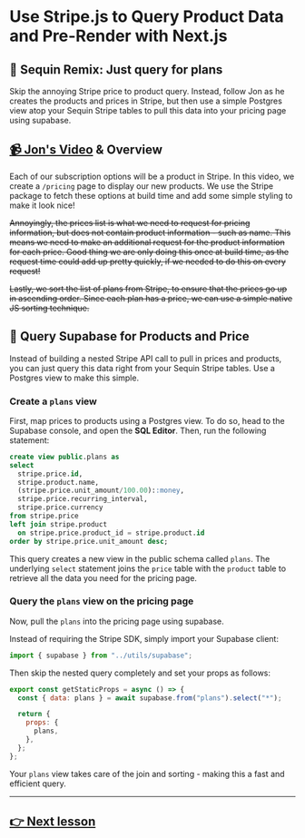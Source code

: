 # Use Stripe.js to Query Product Data and Pre-Render with Next.js

## 🔁 Sequin Remix: Just query for plans

Skip the annoying Stripe price to product query. Instead, follow Jon as he creates the products and prices in Stripe, but then use a simple Postgres view atop your Sequin Stripe tables to pull this data into your pricing page using supabase.

## [📹 Jon's Video](https://egghead.io/lessons/next-js-use-stripe-js-to-query-product-data-and-pre-render-with-next-js) & Overview

Each of our subscription options will be a product in Stripe. In this video, we create a `/pricing` page to display our new products. We use the Stripe package to fetch these options at build time and add some simple styling to make it look nice!

~~Annoyingly, the prices list is what we need to request for pricing information, but does not contain product information - such as name. This means we need to make an additional request for the product information for each price. Good thing we are only doing this once at build time, as the request time could add up pretty quickly, if we needed to do this on every request!~~

~~Lastly, we sort the list of plans from Stripe, to ensure that the prices go up in ascending order. Since each plan has a price, we can use a simple native JS sorting technique.~~

## 🔁 Query Supabase for Products and Price

Instead of building a nested Stripe API call to pull in prices and products, you can just query this data right from your Sequin Stripe tables. Use a Postgres view to make this simple.

### Create a `plans` view

First, map prices to products using a Postgres view. To do so, head to the Supabase console, and open the **SQL Editor**. Then, run the following statement:

```sql
create view public.plans as
select
  stripe.price.id,
  stripe.product.name,
  (stripe.price.unit_amount/100.00)::money,
  stripe.price.recurring_interval,
  stripe.price.currency
from stripe.price
left join stripe.product
  on stripe.price.product_id = stripe.product.id
order by stripe.price.unit_amount desc;
```

This query creates a new view in the public schema called `plans`. The underlying `select` statement joins the `price` table with the `product` table to retrieve all the data you need for the pricing page.

### Query the `plans` view on the pricing page

Now, pull the `plans` into the pricing page using supabase.

Instead of requiring the Stripe SDK, simply import your Supabase client:

```js
import { supabase } from "../utils/supabase";
```

Then skip the nested query completely and set your props as follows:

```js
export const getStaticProps = async () => {
  const { data: plans } = await supabase.from("plans").select("*");

  return {
    props: {
      plans,
    },
  };
};
```

Your `plans` view takes care of the join and sorting - making this a fast and efficient query.

---

## [👉 Next lesson](/17-create-shared-nav-bar-in-next-js-with-_app-js)